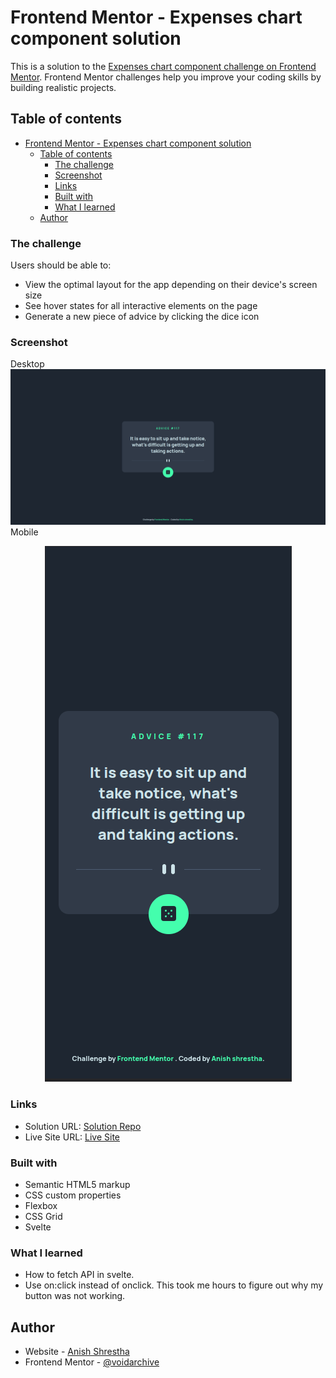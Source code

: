 # Frontend Mentor - Expenses chart component solution

This is a solution to the [Expenses chart component challenge on Frontend Mentor](https://www.frontendmentor.io/challenges/expenses-chart-component-e7yJBUdjwt). Frontend Mentor challenges help you improve your coding skills by building realistic projects.

## Table of contents

- [Frontend Mentor - Expenses chart component solution](#frontend-mentor---expenses-chart-component-solution)
  - [Table of contents](#table-of-contents)
    - [The challenge](#the-challenge)
    - [Screenshot](#screenshot)
    - [Links](#links)
    - [Built with](#built-with)
    - [What I learned](#what-i-learned)
  - [Author](#author)

### The challenge

Users should be able to:

- View the optimal layout for the app depending on their device's screen size
- See hover states for all interactive elements on the page
- Generate a new piece of advice by clicking the dice icon

### Screenshot

Desktop
![Desktop](./screenshots/Desktop.png)
Mobile

<p align="center">
  <img src="./screenshots/Mobile.png">
</p>

### Links

- Solution URL: [Solution Repo](https://github.com/VoidArchive/Frontend-Mentor-Challanges/tree/main/003)
- Live Site URL: [Live Site](https://expense-tracker-seven-gamma.vercel.app/)

### Built with

- Semantic HTML5 markup
- CSS custom properties
- Flexbox
- CSS Grid
- Svelte

### What I learned

- How to fetch API in svelte.
- Use on:click instead of onclick. This took me hours to figure out why my button was not working.

## Author

- Website - [Anish Shrestha](https://www.github.com/Voidarchive)
- Frontend Mentor - [@voidarchive](https://www.frontendmentor.io/profile/VoidArchive)
